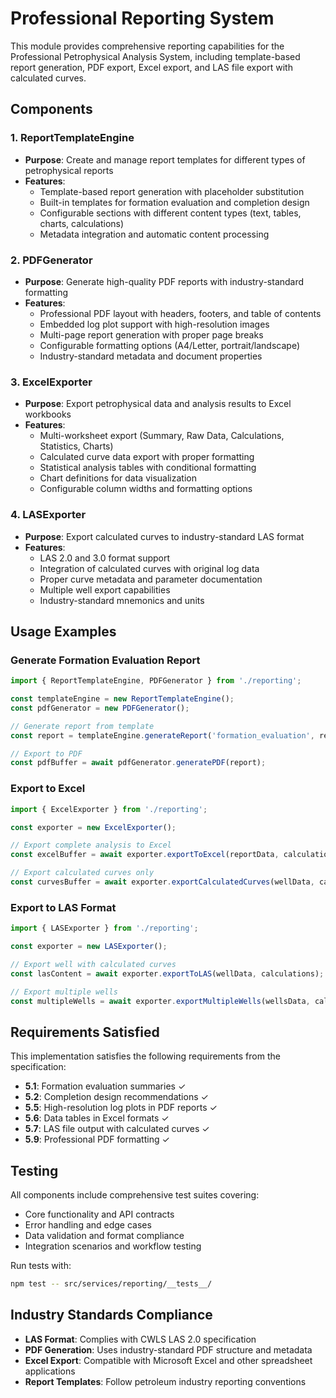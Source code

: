 # Professional Reporting System

This module provides comprehensive reporting capabilities for the Professional Petrophysical Analysis System, including template-based report generation, PDF export, Excel export, and LAS file export with calculated curves.

## Components

### 1. ReportTemplateEngine
- **Purpose**: Create and manage report templates for different types of petrophysical reports
- **Features**:
  - Template-based report generation with placeholder substitution
  - Built-in templates for formation evaluation and completion design
  - Configurable sections with different content types (text, tables, charts, calculations)
  - Metadata integration and automatic content processing

### 2. PDFGenerator
- **Purpose**: Generate high-quality PDF reports with industry-standard formatting
- **Features**:
  - Professional PDF layout with headers, footers, and table of contents
  - Embedded log plot support with high-resolution images
  - Multi-page report generation with proper page breaks
  - Configurable formatting options (A4/Letter, portrait/landscape)
  - Industry-standard metadata and document properties

### 3. ExcelExporter
- **Purpose**: Export petrophysical data and analysis results to Excel workbooks
- **Features**:
  - Multi-worksheet export (Summary, Raw Data, Calculations, Statistics, Charts)
  - Calculated curve data export with proper formatting
  - Statistical analysis tables with conditional formatting
  - Chart definitions for data visualization
  - Configurable column widths and formatting options

### 4. LASExporter
- **Purpose**: Export calculated curves to industry-standard LAS format
- **Features**:
  - LAS 2.0 and 3.0 format support
  - Integration of calculated curves with original log data
  - Proper curve metadata and parameter documentation
  - Multiple well export capabilities
  - Industry-standard mnemonics and units

## Usage Examples

### Generate Formation Evaluation Report
```typescript
import { ReportTemplateEngine, PDFGenerator } from './reporting';

const templateEngine = new ReportTemplateEngine();
const pdfGenerator = new PDFGenerator();

// Generate report from template
const report = templateEngine.generateReport('formation_evaluation', reportData);

// Export to PDF
const pdfBuffer = await pdfGenerator.generatePDF(report);
```

### Export to Excel
```typescript
import { ExcelExporter } from './reporting';

const exporter = new ExcelExporter();

// Export complete analysis to Excel
const excelBuffer = await exporter.exportToExcel(reportData, calculations);

// Export calculated curves only
const curvesBuffer = await exporter.exportCalculatedCurves(wellData, calculations);
```

### Export to LAS Format
```typescript
import { LASExporter } from './reporting';

const exporter = new LASExporter();

// Export well with calculated curves
const lasContent = await exporter.exportToLAS(wellData, calculations);

// Export multiple wells
const multipleWells = await exporter.exportMultipleWells(wellsData, calculationsMap);
```

## Requirements Satisfied

This implementation satisfies the following requirements from the specification:

- **5.1**: Formation evaluation summaries ✓
- **5.2**: Completion design recommendations ✓  
- **5.5**: High-resolution log plots in PDF reports ✓
- **5.6**: Data tables in Excel formats ✓
- **5.7**: LAS file output with calculated curves ✓
- **5.9**: Professional PDF formatting ✓

## Testing

All components include comprehensive test suites covering:
- Core functionality and API contracts
- Error handling and edge cases
- Data validation and format compliance
- Integration scenarios and workflow testing

Run tests with:
```bash
npm test -- src/services/reporting/__tests__/
```

## Industry Standards Compliance

- **LAS Format**: Complies with CWLS LAS 2.0 specification
- **PDF Generation**: Uses industry-standard PDF structure and metadata
- **Excel Export**: Compatible with Microsoft Excel and other spreadsheet applications
- **Report Templates**: Follow petroleum industry reporting conventions